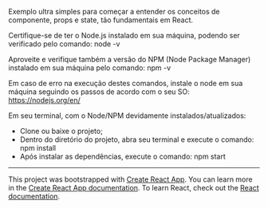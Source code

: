 Exemplo ultra simples para começar a entender os conceitos de componente, props e state, tão fundamentais em React.

Certifique-se de ter o Node.js instalado em sua máquina, podendo ser verificado pelo comando:
node -v

Aproveite e verifique também a versão do NPM (Node Package Manager) instalado em sua máquina pelo comando:
npm -v

Em caso de erro na execução destes comandos, instale o node em sua máquina seguindo os passos de acordo com o seu SO:
https://nodejs.org/en/

Em seu terminal, com o Node/NPM devidamente instalados/atualizados:
- Clone ou baixe o projeto;
- Dentro do diretório do projeto, abra seu terminal e execute o comando:
    npm install
- Após instalar as dependências, execute o comando:
    npm start
    
------------------------------------------------------------------------------------------------------------------------------------------
This project was bootstrapped with [Create React App](https://github.com/facebook/create-react-app).
You can learn more in the [Create React App documentation](https://facebook.github.io/create-react-app/docs/getting-started).
To learn React, check out the [React documentation](https://reactjs.org/).
